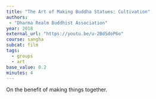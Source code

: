 ```yaml
---
title: "The Art of Making Buddha Statues: Cultivation"
authors:
 - "Dharma Realm Buddhist Association"
year: 2018
external_url: "https://youtu.be/u-2BdSdoP6o"
course: sangha
subcat: film
tags:
  - groups
  - art
base_value: 0.2
minutes: 4
---
```


On the benefit of making things together.
